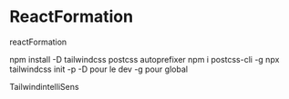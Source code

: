 # ReactFormation
reactFormation

npm install -D tailwindcss postcss autoprefixer
npm i postcss-cli -g
npx tailwindcss init -p
-D pour le dev
-g pour global

TailwindintelliSens